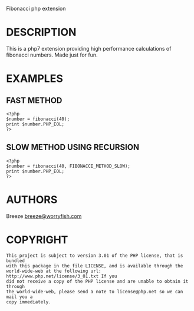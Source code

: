 Fibonacci php extension

DESCRIPTION
===========

This is a php7 extension providing high performance calculations of fibonacci
numbers. Made just for fun.

EXAMPLES
========

FAST METHOD
-------------

    <?php
    $number = fibonacci(40);
    print $number.PHP_EOL;
    ?>

SLOW METHOD USING RECURSION
-------------

    <?php
    $number = fibonacci(40, FIBONACCI_METHOD_SLOW);
    print $number.PHP_EOL;
    ?>

AUTHORS
=======

Breeze <breeze@worryfish.com>

COPYRIGHT
=========

	This project is subject to version 3.01 of the PHP license, that is bundled
	with this package in the file LICENSE, and is available through the
	world-wide-web at the following url: http://www.php.net/license/3_01.txt If you
	did not receive a copy of the PHP license and are unable to obtain it through
	the world-wide-web, please send a note to license@php.net so we can mail you a
	copy immediately.


